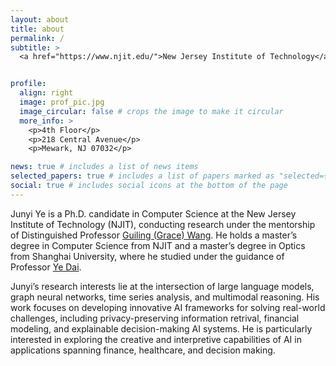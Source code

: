 ```yaml
---
layout: about
title: about
permalink: /
subtitle: >
  <a href="https://www.njit.edu/">New Jersey Institute of Technology</a>|Computer Science


profile:
  align: right
  image: prof_pic.jpg
  image_circular: false # crops the image to make it circular
  more_info: >
    <p>4th Floor</p>
    <p>218 Central Avenue</p>
    <p>Mewark, NJ 07032</p>

news: true # includes a list of news items
selected_papers: true # includes a list of papers marked as "selected={true}"
social: true # includes social icons at the bottom of the page
---
```


<!-- Write your biography here. Tell the world about yourself. Link to your favorite [subreddit](http://reddit.com). You can put a picture in, too. The code is already in, just name your picture `prof_pic.jpg` and put it in the `img/` folder.

Put your address / P.O. box / other info right below your picture. You can also disable any of these elements by editing `profile` property of the YAML header of your `_pages/about.md`. Edit `_bibliography/papers.bib` and Jekyll will render your [publications page](/al-folio/publications/) automatically.

Link to your social media connections, too. This theme is set up to use [Font Awesome icons](https://fontawesome.com/) and [Academicons](https://jpswalsh.github.io/academicons/), like the ones below. Add your Facebook, Twitter, LinkedIn, Google Scholar, or just disable all of them. -->


Junyi Ye is a Ph.D. candidate in Computer Science at the New Jersey Institute of Technology (NJIT), conducting research under the mentorship of Distinguished Professor [Guiling (Grace) Wang](https://web.njit.edu/~gwang/). He holds a master’s degree in Computer Science from NJIT and a master’s degree in Optics from Shanghai University, where he studied under the guidance of Professor [Ye Dai](https://physics.shu.edu.cn/info/1082/1337.htm).

Junyi’s research interests lie at the intersection of large language models, graph neural networks, time series analysis, and multimodal reasoning. His work focuses on developing innovative AI frameworks for solving real-world challenges, including privacy-preserving information retrival, financial modeling, and explainable decision-making AI systems. He is particularly interested in exploring the creative and interpretive capabilities of AI in applications spanning finance, healthcare, and decision making.
